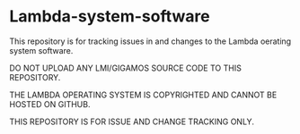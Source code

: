 # Lambda-system-software
This repository is for tracking issues in and changes to the Lambda oerating system software.

DO NOT UPLOAD ANY LMI/GIGAMOS SOURCE CODE TO THIS REPOSITORY.

THE LAMBDA OPERATING SYSTEM IS COPYRIGHTED AND CANNOT BE HOSTED ON GITHUB.

THIS REPOSITORY IS FOR ISSUE AND CHANGE TRACKING ONLY.
